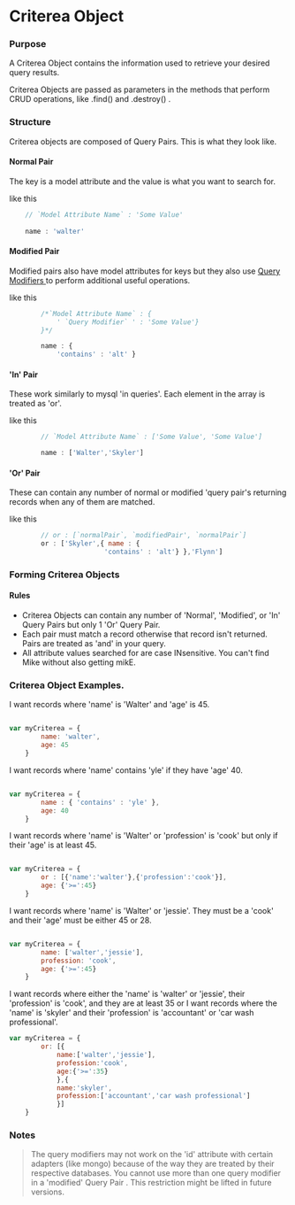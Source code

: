 # Criterea Object
### Purpose
A Criterea Object contains the information used to retrieve your desired query results.  

Criterea Objects are passed as parameters in the methods that perform CRUD operations, like .find() and .destroy() .


### Structure
Criterea objects are composed of Query Pairs.  This is what they look like.
#### Normal Pair
The key is a model attribute and the value is what you want to search for.

like this
```javascript
	// `Model Attribute Name` : 'Some Value'
	
	name : 'walter'
```

#### Modified Pair
Modified pairs also have model attributes for keys but they also use <a href=""> Query Modifiers </a> to perform additional useful operations.
		
like this
```javascript
		/*`Model Attribute Name` : {
			' `Query Modifier` ' : 'Some Value'}
		}*/

		name : {
			'contains' : 'alt' }
```

#### 'In' Pair
These work similarly to mysql 'in queries'.  Each element in the array is treated as 'or'.

like this
```javascript
		// `Model Attribute Name` : ['Some Value', 'Some Value']

		name : ['Walter','Skyler']
```

#### 'Or' Pair
These can contain any number of normal or modified 'query pair's returning records when any of them are matched.

like this
```javascript
		// or : [`normalPair`, `modifiedPair', `normalPair`]
		or : ['Skyler',{ name : {
						'contains' : 'alt'} },'Flynn']
```

### Forming Criterea Objects
#### Rules
- Criterea Objects can contain any number of 'Normal', 'Modified', or 'In' Query Pairs but only 1 'Or' Query Pair.
- Each pair must match a record otherwise that record isn't returned.  Pairs are treated as 'and' in your query.
- All attribute values searched for are case INsensitive.  You can't find Mike without also getting mikE.

### Criterea Object Examples.

I want records where 'name' is 'Walter' and 'age' is 45.
```javascript

var myCriterea = {
		name: 'walter',
		age: 45
	}

```
I want records where 'name' contains 'yle' if they have 'age' 40.
```javascript

var myCriterea = {
		name : { 'contains' : 'yle' },
		age: 40
	}

```

I want records where 'name' is 'Walter' or 'profession' is 'cook' but only if their 'age' is at least 45.
```javascript

var myCriterea = {
		or : [{'name':'walter'},{'profession':'cook'}],
		age: {'>=':45}
	}

```


I want records where 'name' is 'Walter' or 'jessie'.  They must be a 'cook' and their 'age' must be either 45 or 28.
```javascript

var myCriterea = {
		name: ['walter','jessie'],
		profession: 'cook',
		age: {'>=':45}
	}

```

I want records where either the 'name' is 'walter' or 'jessie', their 'profession' is 'cook', and they are at least 35
	or
I want records where the 'name' is 'skyler' and their 'profession' is 'accountant' or 'car wash professional'. 
```javascript 
var myCriterea = {
		or: [{
			name:['walter','jessie'],
			profession:'cook',
			age:{'>=':35}
			},{
			name:'skyler',
			profession:['accountant','car wash professional']
			}]
	}
```

### Notes
> The query modifiers may not work on the 'id' attribute with certain adapters (like mongo) because of the way they are treated by their respective databases.
> You cannot use more than one query modifier in a 'modified' Query Pair .  This restriction might be lifted in future versions.
